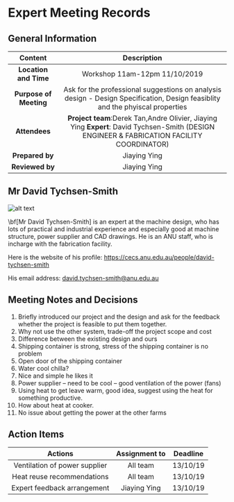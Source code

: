 # Expert Meeting Records

## General Information
| Content | Description | 
| :-----: | :------:    |
| **Location and Time**|  Workshop 11am-12pm  11/10/2019  |
| **Purpose of Meeting**  |Ask for the professional suggestions on analysis design - Design Specification, Design feasiblity and the phyiscal properties|\
| **Attendees** | **Project team**:Derek Tan,Andre Olivier, Jiaying Ying **Expert**: David Tychsen-Smith (DESIGN ENGINEER & FABRICATION FACILITY COORDINATOR) |
| **Prepared by**  | Jiaying Ying| 
| **Reviewed by**  | Jiaying Ying   |

## Mr David Tychsen-Smith

![alt text](https://github.com/JessYJY/insectfarming.github.io/blob/master/Image/david.jpg)

\bf[Mr David Tychsen-Smith] is an expert at the machine design, who has lots of practical and industrial experience and especially good at machine structure, power supplier and CAD drawings. He is an ANU staff, who is incharge with the fabrication facility. 

Here is the website of his profile: https://cecs.anu.edu.au/people/david-tychsen-smith

His email address: david.tychsen-smith@anu.edu.au


## Meeting Notes and Decisions 

1.	Briefly introduced our project and the design and ask for the feedback whether the project is feasible to put them together. 
2.	Why not use the other system, trade-off the project scope and cost
3.	Difference between the existing design and ours 
4.	Shipping container is strong, stress of the shipping container is no problem
5.	Open door of the shipping container 
6.	Water cool chilla? 
7.	Nice and simple he likes it
8.	Power supplier – need to be cool – good ventilation of the power (fans)
9.	Using heat to get leave warm, good idea, suggest using the heat for something productive. 
10.	How about heat at cooker. 
11.	No issue about getting the power at the other farms 


## Action Items 

| Actions | Assignment to | Deadline|
| :---:    | :--:         | :--:    |
| Ventilation of power supplier | All team | 13/10/19|
| Heat reuse recommendations | All team | 13/10/19|
| Expert feedback arrangement | Jiaying Ying | 13/10/19|






